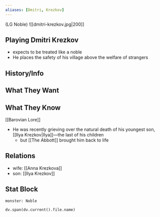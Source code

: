 ```yaml
---
aliases: [Dmitri, Krezkov]
---
```

(LG Noble)
![[dmitri-krezkov.jpg|200]]
## Playing Dmitri Krezkov
- expects to be treated like a noble
- He places the safety of his village above the welfare of strangers

## History/Info

## What They Want

## What They Know
[[Barovian Lore]]
- He was recently grieving over the natural death of his youngest son, [[Ilya Krezkov|Ilya]]—the last of his children
	- but [[The Abbott]] brought him back to life

## Relations
- wife: [[Anna Krezkova]]
- son: [[Ilya Krezkov]]

## Stat Block

```statblock
monster: Noble
```

```dataviewjs
dv.span(dv.current().file.name)
```
